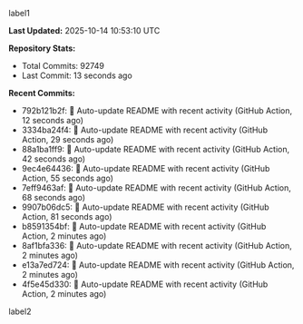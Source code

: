 
label1 
<!-- ACTIVITY_START -->
**Last Updated:** 2025-10-14 10:53:10 UTC

**Repository Stats:**
- Total Commits: 92749
- Last Commit: 13 seconds ago

**Recent Commits:**
- 792b121b2f: 🤖 Auto-update README with recent activity (GitHub Action, 12 seconds ago)
- 3334ba24f4: 🤖 Auto-update README with recent activity (GitHub Action, 29 seconds ago)
- 88a1ba1ff9: 🤖 Auto-update README with recent activity (GitHub Action, 42 seconds ago)
- 9ec4e64436: 🤖 Auto-update README with recent activity (GitHub Action, 55 seconds ago)
- 7eff9463af: 🤖 Auto-update README with recent activity (GitHub Action, 68 seconds ago)
- 9907b06dc5: 🤖 Auto-update README with recent activity (GitHub Action, 81 seconds ago)
- b8591354bf: 🤖 Auto-update README with recent activity (GitHub Action, 2 minutes ago)
- 8af1bfa336: 🤖 Auto-update README with recent activity (GitHub Action, 2 minutes ago)
- e13a7ed724: 🤖 Auto-update README with recent activity (GitHub Action, 2 minutes ago)
- 4f5e45d330: 🤖 Auto-update README with recent activity (GitHub Action, 2 minutes ago)
<!-- ACTIVITY_END -->

label2
